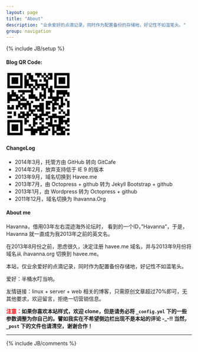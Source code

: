 ```yaml
---
layout: page
title: "About"
description: "业余爱好的点滴记录，同时作为配置备份的存储地，好记性不如滥笔头。"
group: navigation
---
```

{% include JB/setup %}

#### Blog QR Code:

![Blog QR Code](/assets/images/url.png "Blog QR Code")

#### ChangeLog

- 2014年3月，托管方由 GitHub 转向 GitCafe
- 2014年2月，放弃支持低于 IE 9 的版本
- 2013年9月，域名切换到 Havee.me
- 2013年7月，由 Octopress + github 转为 Jekyll Bootstrap + github
- 2013年1月，由 Wordpress 转为 Octopress + github
- 2011年12月，域名切换为 Ihavanna.Org

#### About me

Havanna，借用03年左右混迹海外论坛时， 看到的一个ID，”Havanna”，于是，Havanna 就一直成为我2013年之前的英文名。

在2013年8月份之前，思虑很久，决定注册 havee.me 域名，并与2013年9月份将域名从 ihavanna.org 切换到 havee.me。

本站，仅业余爱好的点滴记录，同时作为配置备份存储地，好记性不如滥笔头。

爱好：半桶水叮当响。

友情链接：linux + server + web 相关的博客，只需原创文章超过70%即可，无其他要求，欢迎留言，拒绝一切营销信息。

<strong><span style="color:red;">注意：</span>如果你喜欢本站样式，欢迎 clone，但是请务必将 `_config.yml` 下的一些参数调整为你自己的。譬如我实在不希望侧边栏出现不是本站的评论 -_-!! 当然，`_post` 下的文件也请清空，谢谢合作！</strong>

<hr>
{% include JB/comments %}
